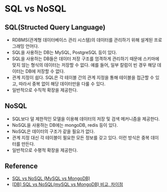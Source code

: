 # SQL vs NoSQL

## SQL(Structed Query Language)
+ RDBMS(관계형 데이터베이스 관리 시스템)의 데이터를 관리하기 위해 설계된 프로그래밍 언어다.
+ SQL을 사용하는 DB는 MySQL, PostgreSQL 등이 있다.
+ SQL을 사용하는 DB들은 데이터 저장 구조를 엄격하게 관리하기 때문에 스키마에 맞지 않는 형식의 데이터는 저장할 수 없다. 예를 들어, 일부 칼럼이 빈 경우 해당 데이터는 DB에 저장할 수 없다.
+ 관계 지정이 쉽다. SQL은 각 테이블 간의 관계 지정을 통해 테이블을 접근할 수 있고, 따라서 중복 없이 해당 데이터만을 다룰 수 있다.
+ 일반적으로 수직적 확장을 제공한다.

## NoSQL
+ SQL보다 덜 제한적인 모델을 이용해 데이터의 저장 및 검색 메커니즘을 제공한다.
+ NoSQL을 사용하는 DB에는 mongoDB, redis 등이 있다.
+ NoSQL은 데이터의 구조가 같을 필요가 없다. 
+ 관계 지정 대신 각 테이블이 필요한 모든 정보를 갖고 있다. 이런 방식은 중복 데이터를 만든다.
+ 일반적으로 수평적 확장을 제공한다.


## Reference

- [SQL vs NoSQL (MySQL vs MongoDB)](https://parkadd.tistory.com/41)
- [[DB] SQL vs NoSQL(mySQL vs MongoDB) 비교, 차이점](https://mjmjmj98.tistory.com/43)
  
